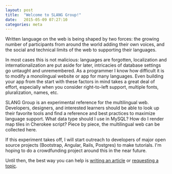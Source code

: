 ```yaml
---
layout: post
title:  "Welcome to SLANG Group!"
date:   2015-05-09 07:27:10
categories: meta
---
```


Written language on the web is being shaped by two forces: the growing number of
participants from around the world adding their own voices, and the social and
technical limits of the web to supporting their languages.

<!--break-->

In most cases this is not malicious: languages are forgotten, localization and
internationalization are put aside for later, intricacies of database settings
go untaught and unremembered. As a programmer I know how difficult it is to
modify a monolingual website or app for many languages. Even building your app
from the start with these factors in mind takes a great deal of effort, especially
when you consider right-to-left support, multiple fonts, pluralization, names,
etc.

SLANG Group is an experimental reference for the multilingual web. Developers,
designers, and interested learners should be able to look up their favorite tools
and find a reference and best practices to maximize language support. What data type
should I use in MySQL? How do I render map tiles in Cherokee script? Piece by piece, the
multilingual web can be collected here.

If this experiment takes off, I will start outreach to developers of major open
source projects (Bootstrap, Angular, Rails, Postgres) to make tutorials. I'm
hoping to do a crowdfunding project around this in the near future.

Until then, the best way you can help is [writing an article](https://github.com/slang-group/slang-group.github.io)
or [requesting a topic](https://github.com/slang-group/slang-group.github.io).
